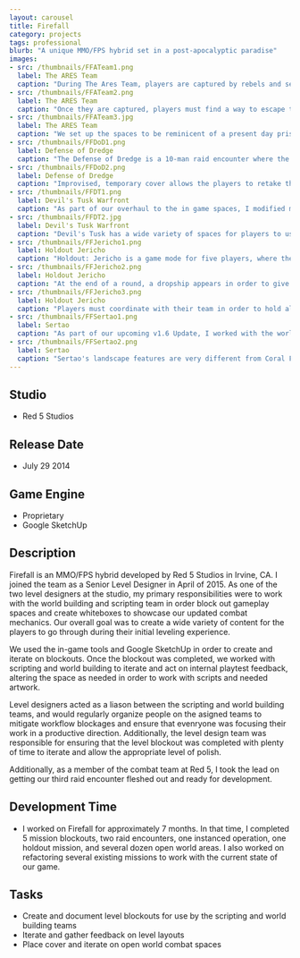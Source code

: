 ```yaml
---
layout: carousel
title: Firefall
category: projects
tags: professional
blurb: "A unique MMO/FPS hybrid set in a post-apocalyptic paradise"
images:
- src: /thumbnails/FFATeam1.png
  label: The ARES Team
  caption: "During The Ares Team, players are captured by rebels and sent to a brainwashing facility. <a href='https://www.youtube.com/watch?v=R1e1IwwKNAY' target='_blank'>Watch the video. </a> Skip to 32:25 for footage of the level."
- src: /thumbnails/FFATeam2.png
  label: The ARES Team
  caption: "Once they are captured, players must find a way to escape their cells, and find a way to disrupt the Warden's evil plans. However, they are free to choose what they want to do first: Get their weapons, Get their battleframes, or disrupt the EMP field that renders their jump jets useless. Intrpid players can even ignore all of these tasks and go straight for the Warden, armed with little more than some improvised weapons and harsh language."
- src: /thumbnails/FFATeam3.jpg
  label: The ARES Team
  caption: "We set up the spaces to be reminicent of a present day prison, most of the non-combat spaces were pulled in to give a feeling of claustrophobia. The interiors are dimly lit and gloomy, which contrasts with the outside areas, like the workyard and the main courtyard."
- src: /thumbnails/FFDoD1.png
  label: Defense of Dredge
  caption: "The Defense of Dredge is a 10-man raid encounter where the players must defend the accord stronghold of Dredge against an assault led by a contingent of the Chosen's most fearsome war machines. <a href='https://www.youtube.com/watch?v=Guz_vBQQLzs' target='_blank'>Watch a video from an early PTS build.</a> Note that balance changes have occurred that have substantially raised the difficulty of this encounter."
- src: /thumbnails/FFDoD2.png
  label: Defense of Dredge
  caption: "Improvised, temporary cover allows the players to retake the city from enemy hands."
- src: /thumbnails/FFDT1.png
  label: Devil's Tusk Warfront
  caption: "As part of our overhaul to the in game spaces, I modified many of the open world areas in Devil's Tusk to work better with our current combat. Open areas have been given cover, with additional areas for the players to jump to and use their jump jets to their advantage."
- src: /thumbnails/FFDT2.jpg
  label: Devil's Tusk Warfront
  caption: "Devil's Tusk has a wide variety of spaces for players to use in their fight against the Chosen, such as lava fields, the jungle and a desolate beach facing a Chosen stronghold."
- src: /thumbnails/FFJericho1.png
  label: Holdout Jericho
  caption: "Holdout: Jericho is a game mode for five players, where they square off against increasingly difficult waves of enemies, with better and better rewards. <a href='https://www.youtube.com/watch?v=t-fpzjyVYWM' target='_blank'>Watch the video from our PTS.</a>"
- src: /thumbnails/FFJericho2.png
  label: Holdout Jericho
  caption: "At the end of a round, a dropship appears in order to give the players a chance to evacuate. In order to secure all of the rewards, players must survive the entire round and make it to the dropship. If players die in combat, they only recieve half of the rewards."
- src: /thumbnails/FFJericho3.png
  label: Holdout Jericho
  caption: "Players must coordinate with their team in order to hold all of the entrances of the base, as well as back each other up when they are forced to retreat to the next line of defenses."
- src: /thumbnails/FFSertao1.png
  label: Sertao
  caption: "As part of our upcoming v1.6 Update, I worked with the world building team to refactor half of the areas in the Sertao area with new cover and gameplay spaces."
- src: /thumbnails/FFSertao2.png
  label: Sertao
  caption: "Sertao's landscape features are very different from Coral Forest. The design challenges it presented were refreshing and fun to work on."
---
```



## Studio
- Red 5 Studios

## Release Date
- July 29 2014

## Game Engine
- Proprietary
- Google SketchUp

## Description
Firefall is an MMO/FPS hybrid developed by Red 5 Studios in Irvine, CA. I joined the team as a Senior Level Designer in April of 2015. As one of the two level designers at the studio, my primary responsibilities were to work with the world building and scripting team in order block out gameplay spaces and create whiteboxes to showcase our updated combat mechanics. Our overall goal was to create a wide variety of content for the players to go through during their initial leveling experience. 

We used the in-game tools and Google SketchUp in order to create and iterate on blockouts. Once the blockout was completed, we worked with scripting and world building to iterate and act on internal playtest feedback, altering the space as needed in order to work with scripts and needed artwork. 

Level designers acted as a liason between the scripting and world building teams, and would regularly organize people on the asigned teams to mitigate workflow blockages and ensure that evenryone was focusing their work in a productive direction. Additionally, the level design team was responsible for ensuring that the level blockout was completed with plenty of time to iterate and allow the appropriate level of polish.

Additionally, as a member of the combat team at Red 5, I took the lead on getting our third raid encounter fleshed out and ready for development.

## Development Time
- I worked on Firefall for approximately 7 months. In that time, I completed 5 mission blockouts, two raid encounters, one instanced operation, one holdout mission, and several dozen open world areas. I also worked on refactoring several existing missions to work with the current state of our game.

## Tasks
- Create and document level blockouts for use by the scripting and world building teams
- Iterate and gather feedback on level layouts
- Place cover and iterate on open world combat spaces

